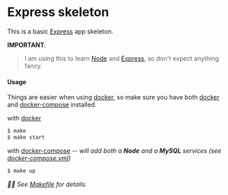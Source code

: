 # Express skeleton

This is a basic [Express](https://expressjs.com/) app skeleton.

**IMPORTANT**: 

> I am using this to learn [Node](https://nodejs.org/en/) and [Express](https://expressjs.com/), so don't expect anything fancy.

#### Usage

Things are easier when using [docker](https://www.docker.com/), 
so make sure you have both [docker](https://docs.docker.com/get-docker/) 
and [docker-compose](https://docs.docker.com/compose/install/) installed.

with [docker](https://docs.docker.com/get-started/) 

```bash
$ make
$ make start
```

with [docker-compose](https://docs.docker.com/compose/) 
-- _will add both a **Node** and a **MySQL** services (see [docker-compose.yml](./docker-compose.yml))_

```bash
$ make up
```

*☝🏽 See [Makefile](./Makefile) for details.*
